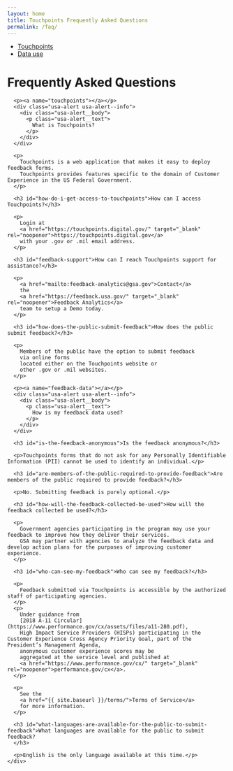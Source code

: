```yaml
---
layout: home
title: Touchpoints Frequently Asked Questions
permalink: /faq/
---
```


<div class="grid-container usa-prose">
  <div class="grid-row grid-gap-md">
    <div class="tablet:grid-col-3">
      <ul>
        <li>
          <a href="#touchpoints">Touchpoints</a>
        </li>
        <li>
          <a href="#feedback-data">Data use</a>
        </li>
      </ul>
    </div>
    <div class="tablet:grid-col-9">
      <h1 id="frequently-asked-questions">Frequently Asked Questions</h1>

      <p><a name="touchpoints"></a></p>
      <div class="usa-alert usa-alert--info">
        <div class="usa-alert__body">
          <p class="usa-alert__text">
            What is Touchpoints?
          </p>
        </div>
      </div>

      <p>
        Touchpoints is a web application that makes it easy to deploy feedback forms.
        Touchpoints provides features specific to the domain of Customer Experience in the US Federal Government.
      </p>

      <h3 id="how-do-i-get-access-to-touchpoints">How can I access Touchpoints?</h3>

      <p>
        Login at
        <a href="https://touchpoints.digital.gov/" target="_blank" rel="noopener">https://touchpoints.digital.gov</a>
        with your .gov or .mil email address.
      </p>

      <h3 id="feedback-support">How can I reach Touchpoints support for assistance?</h3>

      <p>
        <a href="mailto:feedback-analytics@gsa.gov">Contact</a>
        the
        <a href="https://feedback.usa.gov/" target="_blank" rel="noopener">Feedback Analytics</a>
        team to setup a Demo today.
      </p>

      <h3 id="how-does-the-public-submit-feedback">How does the public submit feedback?</h3>

      <p>
        Members of the public have the option to submit feedback
        via online forms
        located either on the Touchpoints website or
        other .gov or .mil websites.
      </p>

      <p><a name="feedback-data"></a></p>
      <div class="usa-alert usa-alert--info">
        <div class="usa-alert__body">
          <p class="usa-alert__text">
            How is my feedback data used?
          </p>
        </div>
      </div>

      <h3 id="is-the-feedback-anonymous">Is the feedback anonymous?</h3>

      <p>Touchpoints forms that do not ask for any Personally Identifiable Information (PII) cannot be used to identify an individual.</p>

      <h3 id="are-members-of-the-public-required-to-provide-feedback">Are members of the public required to provide feedback?</h3>

      <p>No. Submitting feedback is purely optional.</p>

      <h3 id="how-will-the-feedback-collected-be-used">How will the feedback collected be used?</h3>

      <p>
        Government agencies participating in the program may use your feedback to improve how they deliver their services.
        GSA may partner with agencies to analyze the feedback data and develop action plans for the purposes of improving customer experience.
      </p>

      <h3 id="who-can-see-my-feedback">Who can see my feedback?</h3>

      <p>
        Feedback submitted via Touchpoints is accessible by the authorized staff of participating agencies.
      </p>
      <p>
        Under guidance from
        [2018 A-11 Circular](https://www.performance.gov/cx/assets/files/a11-280.pdf),
        High Impact Service Providers (HISPs) participating in the Customer Experience Cross Agency Priority Goal, part of the President’s Management Agenda,
        anonymous customer experience scores may be
        aggregated at the service level and published at
        <a href="https://www.performance.gov/cx/" target="_blank" rel="noopener">performance.gov/cx</a>.
      </p>

      <p>
        See the
        <a href="{{ site.baseurl }}/terms/">Terms of Service</a>
        for more information.
      </p>

      <h3 id="what-languages-are-available-for-the-public-to-submit-feedback">What languages are available for the public to submit feedback?
      </h3>

      <p>English is the only language available at this time.</p>
    </div>
  </div>
</div>
